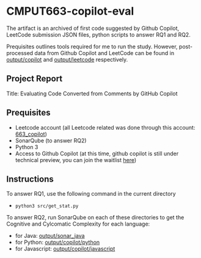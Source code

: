 # CMPUT663-copilot-eval
The artifact is an archived of first code suggested by Github Copilot, LeetCode submission JSON files, python scripts to answer RQ1 and RQ2.  

Prequisites outlines tools required for me to run the study. However, post-processed data from Github Copilot and LeetCode can be found in [output/copilot](output/copilot) and [output/leetcode](output/leetcode) respectively. 

Project Report 
------------
Title: Evaluating Code Converted from Comments by GitHub Copilot  

Prequisites 
------------
- Leetcode account (all Leetcode related was done through this account: [663_copilot](https://leetcode.com/663_copilot/))
- SonarQube (to answer RQ2) 
- Python 3
- Access to Github Copilot (at this time, github copilot is still under technical preview, you can join the waitlist [here](https://github.com/features/copilot/signup))  

Instructions 
------------
To answer RQ1, use the following command in the current directory  
- `python3 src/get_stat.py`
  
To answer RQ2, run SonarQube on each of these directories to get the Cognitive and Cylcomatic Complexity for each language:
- for Java: [output/sonar_java](output/sonar_java/)
- for Python: [output/copilot/python](output/copilot/python)
- for Javascript: [output/copilot/javascript](output/copilot/javascript)
